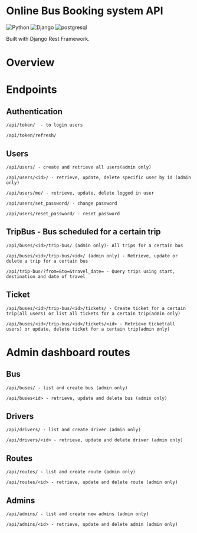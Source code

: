 # Online Bus Booking system API

![Python](https://img.shields.io/badge/Python-14354C?style=for-the-badge&logo=python&logoColor=white)
![Django](https://img.shields.io/badge/Django-092E20?style=for-the-badge&logo=django&logoColor=white)
![postgresql](https://img.shields.io/badge/PostgreSQL-316192?style=for-the-badge&logo=postgresql&logoColor=white)

Built with Django Rest Framework.

# Overview

# Endpoints

## Authentication

```
/api/token/  - to login users
```

```
/api/token/refresh/
```

## Users

```
/api/users/ - create and retrieve all users(admin only)
```

```
/api/users/<id>/ - retrieve, update, delete specific user by id (admin only)
```

```
/api/users/me/ - retrieve, update, delete logged in user
```

```
/api/users/set_password/ - change password
```

```
/api/users/reset_password/ - reset password
```


## TripBus - Bus scheduled for a certain trip
```
/api/buses/<id>/trip-bus/ (admin only)- All trips for a certain bus
```
```
/api/buses/<id>/trip-bus/<id>/ (admin only) - Retrieve, update or delete a trip for a certain bus
```
```
/api/trip-bus/?from=&to=&travel_date= - Query trips using start, destination and date of travel
```
## Ticket
```
/api/buses/<id>/trip-bus/<id>/tickets/ - Create ticket for a certain trip(all users) or list all tickets for a certain trip(admin only)
```
```
/api/buses/<id>/trip-bus/<id>/tickets/<id> - Retrieve ticket(all users) or update, delete ticket for a certain trip(admin only)
```
# Admin dashboard routes
## Bus
```
/api/buses/ - list and create bus (admin only)
```
```
/api/buses<id> - retrieve, update and delete bus (admin only)
```
## Drivers
```
/api/drivers/ - list and create driver (admin only)
```
```
/api/drivers/<id> - retrieve, update and delete driver (admin only)
```
## Routes
```
/api/routes/ - list and create route (admin only)
```
```
/api/routes/<id> - retrieve, update and delete route (admin only)
```
## Admins
```
/api/admins/ - list and create new admins (admin only)
```
```
/api/admins/<id> - retrieve, update and delete admin (admin only)

